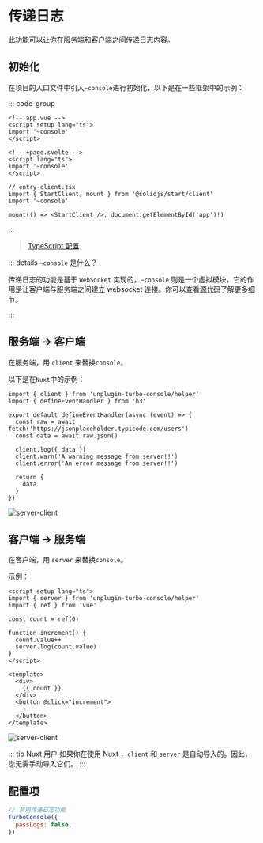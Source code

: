 # 传递日志

此功能可以让你在服务端和客户端之间传递日志内容。

## 初始化

在项目的入口文件中引入`~console`进行初始化，以下是在一些框架中的示例：

::: code-group

```vue [Nuxt]
<!-- app.vue -->
<script setup lang="ts">
import '~console'
</script>
```

```svelte [SvelteKit]
<!-- +page.svelte -->
<script lang="ts">
import '~console'
</script>
```

```tsx{3} [SolidStart]
// entry-client.tsx
import { StartClient, mount } from '@solidjs/start/client'
import '~console'

mount(() => <StartClient />, document.getElementById('app')!)
```

:::

> [TypeScript 配置](/zh-CN/guide/configurations.html#typescript)

::: details `~console` 是什么？

传递日志的功能是基于 `WebSocket` 实现的，`~console` 则是一个虚拟模块，它的作用是让客户端与服务端之间建立 websocket 连接。你可以查看[源代码](https://github.com/unplugin/unplugin-turbo-console/blob/main/src/core/virtualModules.ts)了解更多细节。

:::

## 服务端 → 客户端

在服务端，用 `client` 来替换`console`。

以下是在`Nuxt`中的示例：

```ts{1,8-10} [server/api/test.ts] twoslash
import { client } from 'unplugin-turbo-console/helper'
import { defineEventHandler } from 'h3'

export default defineEventHandler(async (event) => {
  const raw = await fetch('https://jsonplaceholder.typicode.com/users')
  const data = await raw.json()

  client.log({ data })
  client.warn('A warning message from server!!')
  client.error('An error message from server!!')

  return {
    data
  }
})
```

![server-client](https://static.yuy1n.io/server-client.gif)

## 客户端 → 服务端

在客户端，用 `server` 来替换`console`。

示例：

```vue{2,9} twoslash
<script setup lang="ts">
import { server } from 'unplugin-turbo-console/helper'
import { ref } from 'vue'

const count = ref(0)

function increment() {
  count.value++
  server.log(count.value)
}
</script>

<template>
  <div>
    {{ count }}
  </div>
  <button @click="increment">
    +
  </button>
</template>
```

![server-client](https://static.yuy1n.io/client-server.gif)

::: tip Nuxt 用户
如果你在使用 Nuxt ，`client` 和 `server` 是自动导入的。因此，您无需手动导入它们。
:::

## 配置项

```js
// 禁用传递日志功能
TurboConsole({
  passLogs: false,
})
```
